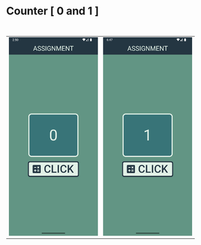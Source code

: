 # Counter [ 0 and 1 ]
<br>
<table>
<tr>
<td><img src="../images/Counter0.png" style="width:300px"></td>
<td><img src="../images/Counter1.png" style="width:300px"></td>
</tr>
</table>